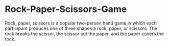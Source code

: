 # Rock-Paper-Scissors-Game
Rock, paper, scissors is a popular two-person hand game in which each participant produces one of three shapes:a rock, paper, or scissors.
The rock breaks the scissor, the scissor cut the paper, and the paper covers the rock.
